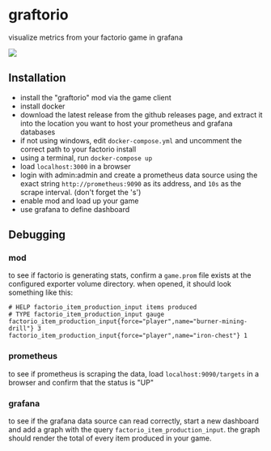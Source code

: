 # graftorio

visualize metrics from your factorio game in grafana

![](https://mods-data.factorio.com/assets/89653f5de75cdb227b5140805d632faf41459eee.png)

## Installation

- install the "graftorio" mod via the game client
- install docker
- download the latest release from the github releases page, and extract it into the location you want to host your prometheus and grafana databases
- if not using windows, edit `docker-compose.yml` and uncomment the correct path to your factorio install
- using a terminal, run `docker-compose up`
- load `localhost:3000` in a browser
- login with admin:admin and create a prometheus data source using the exact string `http://prometheus:9090` as its address, and `10s` as the scrape interval. (don't forget the 's')
- enable mod and load up your game
- use grafana to define dashboard

## Debugging

### mod

to see if factorio is generating stats, confirm a `game.prom` file exists at the configured exporter volume directory.  when opened, it should look something like this:

```
# HELP factorio_item_production_input items produced
# TYPE factorio_item_production_input gauge
factorio_item_production_input{force="player",name="burner-mining-drill"} 3
factorio_item_production_input{force="player",name="iron-chest"} 1
```

### prometheus

to see if prometheus is scraping the data, load `localhost:9090/targets` in a browser and confirm that the status is "UP"

### grafana

to see if the grafana data source can read correctly, start a new dashboard and add a graph with the query `factorio_item_production_input`. the graph should render the total of every item produced in your game.
